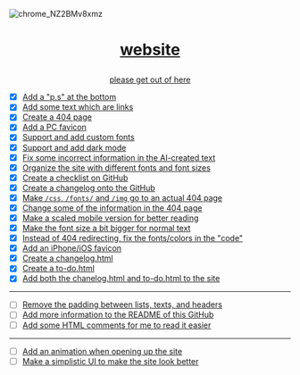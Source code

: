 ![chrome_NZ2BMv8xmz](https://user-images.githubusercontent.com/73033672/235480095-8ec9f097-a5a1-4762-8155-ae66a9dc454d.png)
<h1><p align="center"><a href="https://icrazeis.gay">website</p></h1>
<p align="center">please get out of here</p>

- [x] Add a "p.s" at the bottom
- [x] Add some text which are links
- [x] Create a 404 page
- [x] Add a PC favicon
- [x] Support and add custom fonts
- [x] Support and add dark mode
- [x] Fix some incorrect information in the AI-created text
- [x] Organize the site with different fonts and font sizes
- [x] Create a checklist on GitHub
- [x] Create a changelog onto the GitHub
- [x] Make `/css`, `/fonts/` and `/img` go to an actual 404 page
- [x] Change some of the information in the 404 page
- [x] Make a scaled mobile version for better reading
- [x] Make the font size a bit bigger for normal text
- [x] Instead of 404 redirecting, fix the fonts/colors in the "code"
- [x] Add an iPhone/iOS favicon
- [x] Create a changelog.html
- [x] Create a to-do.html
- [x] Add both the chanelog.html and to-do.html to the site
***
- [ ] Remove the padding between lists, texts, and headers
- [ ] Add more information to the README of this GitHub
- [ ] Add some HTML comments for me to read it easier
***
- [ ] Add an animation when opening up the site
- [ ] Make a simplistic UI to make the site look better
